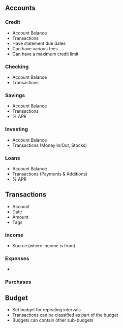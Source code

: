 
## Accounts

### Credit

- Account Balance
- Transactions
- Have statement due dates
- Can have various fees
- Can have a maximum credit limit

### Checking

- Account Balance
- Transactions

### Savings

- Account Balance
- Transactions
- % APR

### Investing

- Account Balance
- Transactions (Money In/Out, Stocks)

### Loans

- Account Balance
- Transactions (Payments & Additions)
- % APR



## Transactions

- Account
- Date
- Amount
- Tags

### Income

- Source (where income is from)

### Expenses

- 

### Purchases



## Budget

- Set budget for repeating intervals
- Transactions can be classified as part of the budget
- Budgets can contain other sub-budgets











